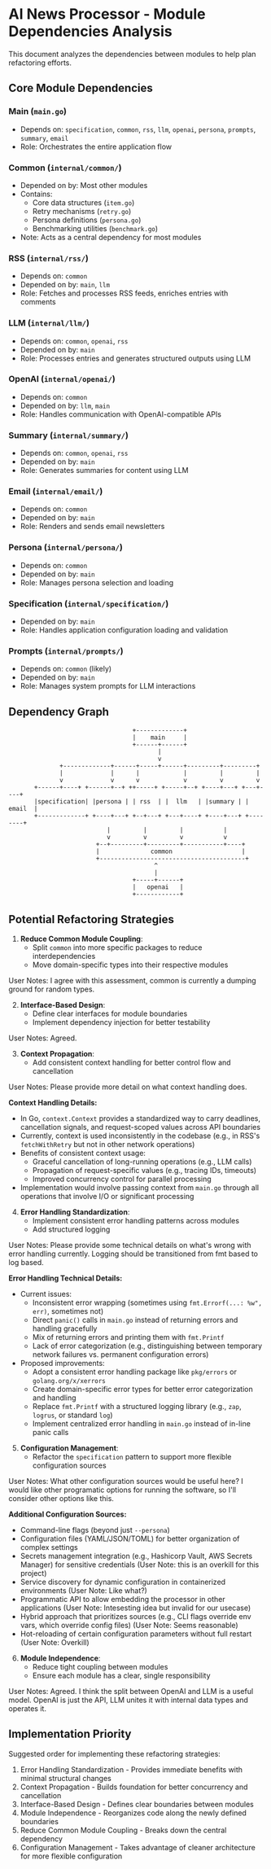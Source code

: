 # AI News Processor - Module Dependencies Analysis

This document analyzes the dependencies between modules to help plan refactoring efforts.

## Core Module Dependencies

### Main (`main.go`)
- Depends on: `specification`, `common`, `rss`, `llm`, `openai`, `persona`, `prompts`, `summary`, `email`
- Role: Orchestrates the entire application flow

### Common (`internal/common/`)
- Depended on by: Most other modules
- Contains: 
  - Core data structures (`item.go`)
  - Retry mechanisms (`retry.go`)
  - Persona definitions (`persona.go`)
  - Benchmarking utilities (`benchmark.go`)
- Note: Acts as a central dependency for most modules

### RSS (`internal/rss/`)
- Depends on: `common`
- Depended on by: `main`, `llm`
- Role: Fetches and processes RSS feeds, enriches entries with comments

### LLM (`internal/llm/`)
- Depends on: `common`, `openai`, `rss`
- Depended on by: `main`
- Role: Processes entries and generates structured outputs using LLM

### OpenAI (`internal/openai/`)
- Depends on: `common`
- Depended on by: `llm`, `main`
- Role: Handles communication with OpenAI-compatible APIs

### Summary (`internal/summary/`)
- Depends on: `common`, `openai`, `rss`
- Depended on by: `main`
- Role: Generates summaries for content using LLM

### Email (`internal/email/`)
- Depends on: `common`
- Depended on by: `main`
- Role: Renders and sends email newsletters

### Persona (`internal/persona/`)
- Depends on: `common`
- Depended on by: `main`
- Role: Manages persona selection and loading

### Specification (`internal/specification/`)
- Depended on by: `main`
- Role: Handles application configuration loading and validation

### Prompts (`internal/prompts/`)
- Depends on: `common` (likely)
- Depended on by: `main`
- Role: Manages system prompts for LLM interactions

## Dependency Graph

```
                                  +-------------+
                                  |    main     |
                                  +------+------+
                                         |
                                         v
              +-------------+------+-----+------+---------+---------+
              |             |      |            |         |         |
              v             v      v            v         v         v
       +------+----+ +------+--+ ++-----+ +-----+--+ +----+---+ +---+----+
       |specification| |persona | | rss  | |  llm   | |summary | | email  |
       +-------------+ +----+---+ +--+---+ +---+----+ +----+---+ +--------+
                           |         |         |           |
                           v         v         v           v
                        +--+---------+---------+-----------+----+
                        |              common                   |
                        +----------------------------------------+
                                        ^
                                        |
                                  +-----+------+
                                  |   openai   |
                                  +------------+
```

## Potential Refactoring Strategies

1. **Reduce Common Module Coupling**:
   - Split `common` into more specific packages to reduce interdependencies
   - Move domain-specific types into their respective modules

User Notes: I agree with this assessment, common is currently a dumping ground for random types.

2. **Interface-Based Design**:
   - Define clear interfaces for module boundaries
   - Implement dependency injection for better testability

User Notes: Agreed.

3. **Context Propagation**:
   - Add consistent context handling for better control flow and cancellation

User Notes: Please provide more detail on what context handling does.

**Context Handling Details:**
- In Go, `context.Context` provides a standardized way to carry deadlines, cancellation signals, and request-scoped values across API boundaries
- Currently, context is used inconsistently in the codebase (e.g., in RSS's `fetchWithRetry` but not in other network operations)
- Benefits of consistent context usage:
  - Graceful cancellation of long-running operations (e.g., LLM calls)
  - Propagation of request-specific values (e.g., tracing IDs, timeouts)
  - Improved concurrency control for parallel processing
- Implementation would involve passing context from `main.go` through all operations that involve I/O or significant processing

4. **Error Handling Standardization**:
   - Implement consistent error handling patterns across modules
   - Add structured logging

User Notes: Please provide some technical details on what's wrong with error handling currently. Logging should be transitioned from fmt based to log based.

**Error Handling Technical Details:**
- Current issues:
  - Inconsistent error wrapping (sometimes using `fmt.Errorf(...: %w", err)`, sometimes not)
  - Direct `panic()` calls in `main.go` instead of returning errors and handling gracefully
  - Mix of returning errors and printing them with `fmt.Printf`
  - Lack of error categorization (e.g., distinguishing between temporary network failures vs. permanent configuration errors)
- Proposed improvements:
  - Adopt a consistent error handling package like `pkg/errors` or `golang.org/x/xerrors`
  - Create domain-specific error types for better error categorization and handling
  - Replace `fmt.Printf` with a structured logging library (e.g., `zap`, `logrus`, or standard `log`)
  - Implement centralized error handling in `main.go` instead of in-line panic calls

5. **Configuration Management**:
   - Refactor the `specification` pattern to support more flexible configuration sources

User Notes: What other configuration sources would be useful here? I would like other programatic options for running the software, so I'll consider other options like this.

**Additional Configuration Sources:**
- Command-line flags (beyond just `--persona`)
- Configuration files (YAML/JSON/TOML) for better organization of complex settings
- Secrets management integration (e.g., Hashicorp Vault, AWS Secrets Manager) for sensitive credentials (User Note: this is an overkill for this project)
- Service discovery for dynamic configuration in containerized environments (User Note: Like what?)
- Programmatic API to allow embedding the processor in other applications (User Note: Intesesting idea but invalid for our usecase)
- Hybrid approach that prioritizes sources (e.g., CLI flags override env vars, which override config files) (User Note: Seems reasonable)
- Hot-reloading of certain configuration parameters without full restart (User Note: Overkill)

6. **Module Independence**:
   - Reduce tight coupling between modules
   - Ensure each module has a clear, single responsibility 

User Notes: Agreed. I think the split between OpenAI and LLM is a useful model. OpenAI is just the API, LLM unites it with internal data types and operates it.

## Implementation Priority

Suggested order for implementing these refactoring strategies:

1. Error Handling Standardization - Provides immediate benefits with minimal structural changes
2. Context Propagation - Builds foundation for better concurrency and cancellation
3. Interface-Based Design - Defines clear boundaries between modules
4. Module Independence - Reorganizes code along the newly defined boundaries
5. Reduce Common Module Coupling - Breaks down the central dependency
6. Configuration Management - Takes advantage of cleaner architecture for more flexible configuration